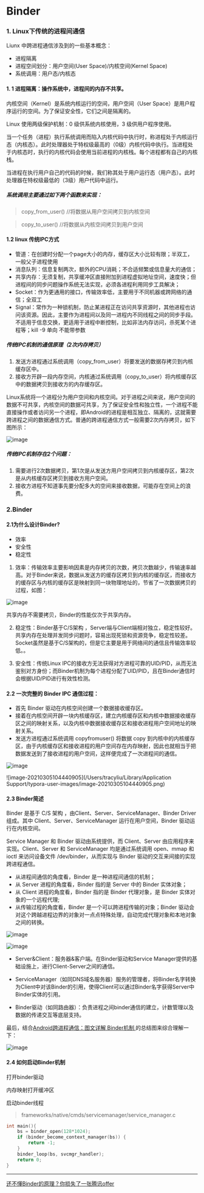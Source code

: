 
# Binder

### 1. Linux下传统的进程间通信

Liunx 中跨进程通信涉及到的一些基本概念：

- 进程隔离
- 进程空间划分：用户空间(User Space)/内核空间(Kernel Space)
- 系统调用：用户态/内核态

#### 1. 1 进程隔离：操作系统中，进程间的内存不共享。

内核空间（Kernel）是系统内核运行的空间，用户空间（User Space）是用户程序运行的空间。为了保证安全性，它们之间是隔离的。

Linux 使用两级保护机制：0 级供系统内核使用，3 级供用户程序使用。

当一个任务（进程）执行系统调用而陷入内核代码中执行时，称进程处于内核运行态（内核态）。此时处理器处于特权级最高的（0级）内核代码中执行。当进程处于内核态时，执行的内核代码会使用当前进程的内核栈。每个进程都有自己的内核栈。

当进程在执行用户自己的代码的时候，我们称其处于用户运行态（用户态）。此时处理器在特权级最低的（3级）用户代码中运行。

##### 系统调用主要通过如下两个函数来实现：
> copy_from_user() //将数据从用户空间拷贝到内核空间

> copy_to_user() //将数据从内核空间拷贝到用户空间

#### 1.2 linux 传统IPC方式

- 管道：在创建时分配一个page大小的内存，缓存区大小比较有限；半双工，一般父子进程使用
- 消息队列：信息复制两次，额外的CPU消耗；不合适频繁或信息量大的通信；
- 共享内存：无须复制，共享缓冲区直接附加到进程虚拟地址空间，速度快；但进程间的同步问题操作系统无法实现，必须各进程利用同步工具解决；
- Socket：作为更通用的接口，传输效率低，主要用于不同机器或跨网络的通信；全双工
- Signal：常作为一种锁机制，防止某进程正在访问共享资源时，其他进程也访问该资源。因此，主要作为进程间以及同一进程内不同线程之间的同步手段。 不适用于信息交换，更适用于进程中断控制，比如非法内存访问，杀死某个进程等；kill -9  单向 不能带参数

##### 传统IPC机制的通信原理（2次内存拷贝）
1. 发送方进程通过系统调用（copy_from_user）将要发送的数据存拷贝到内核缓存区中。
2. 接收方开辟一段内存空间，内核通过系统调用（copy_to_user）将内核缓存区中的数据拷贝到接收方的内存缓存区。

Linux系统将一个进程分为用户空间和内核空间。对于进程之间来说，用户空间的数据不可共享，内核空间的数据可共享，为了保证安全性和独立性，一个进程不能直接操作或者访问另一个进程，即Android的进程是相互独立、隔离的，这就需要跨进程之间的数据通信方式。普通的跨进程通信方式一般需要2次内存拷贝，如下图所示：

![image](https://user-gold-cdn.xitu.io/2019/3/8/1695c1ab41198d5c?imageslim)

##### 传统IPC机制存在2个问题：
1. 需要进行2次数据拷贝，第1次是从发送方用户空间拷贝到内核缓存区，第2次是从内核缓存区拷贝到接收方用户空间。
2. 接收方进程不知道事先要分配多大的空间来接收数据，可能存在空间上的浪费。



### 2.Binder

#### 2.1为什么设计Binder?

- 效率
- 安全性
- 稳定性

1. 效率：传输效率主要影响因素是内存拷贝的次数，拷贝次数越少，传输速率越高。对于Binder来说，数据从发送方的缓存区拷贝到内核的缓存区，而接收方的缓存区与内核的缓存区是映射到同一块物理地址的，节省了一次数据拷贝的过程，如图：

![image](https://user-gold-cdn.xitu.io/2019/3/8/1695c428e3c4a95a?imageView2/0/w/1280/h/960/format/webp/ignore-error/1)

共享内存不需要拷贝，Binder的性能仅次于共享内存。

2. 稳定性：Binder基于C/S架构 ，Server端与Client端相对独立，稳定性较好。共享内存在处理并发同步问题时，容易出现死锁和资源竞争，稳定性较差。Socket虽然是基于C/S架构的，但是它主要是用于网络间的通信且传输效率较低。。

3. 安全性：传统Linux IPC的接收方无法获得对方进程可靠的UID/PID，从而无法鉴别对方身份；而Binder机制为每个进程分配了UID/PID，且在Binder通信时会根据UID/PID进行有效性检测。

#### 2.2 一次完整的 Binder IPC 通信过程：

- 首先 Binder 驱动在内核空间创建一个数据接收缓存区。
- 接着在内核空间开辟一块内核缓存区，建立内核缓存区和内核中数据接收缓存区之间的映射关系，以及内核中数据接收缓存区和接收进程用户空间地址的映射关系。
- 发送方进程通过系统调用 copyfromuser() 将数据 copy 到内核中的内核缓存区，由于内核缓存区和接收进程的用户空间存在内存映射，因此也就相当于把数据发送到了接收进程的用户空间，这样便完成了一次进程间的通信。

![image](https://user-gold-cdn.xitu.io/2019/3/8/1695c1ab2efe8dc5?imageslim)

![image-20210305104440905](/Users/tracyliu/Library/Application Support/typora-user-images/image-20210305104440905.png)



#### 2.3 Binder简述

Binder 是基于 C/S 架构 ，由Client、Server、ServiceManager、Binder Driver组成。其中 Client、Server、ServiceManager 运行在用户空间，Binder 驱动运行在内核空间。

Service Manager 和 Binder 驱动由系统提供，而 Client、Server 由应用程序来实现。Client、Server 和 ServiceManager 均是通过系统调用 open、mmap 和 ioctl 来访问设备文件 /dev/binder，从而实现与 Binder 驱动的交互来间接的实现跨进程通信。

- 从进程间通信的角度看，Binder 是一种进程间通信的机制；
- 从 Server 进程的角度看，Binder 指的是 Server 中的 Binder 实体对象；
- 从 Client 进程的角度看，Binder 指的是 Binder 代理对象，是 Binder 实体对象的一个远程代理;
- 从传输过程的角度看，Binder 是一个可以跨进程传输的对象；Binder 驱动会对这个跨越进程边界的对象对一点点特殊处理，自动完成代理对象和本地对象之间的转换。



![image](https://upload-images.jianshu.io/upload_images/1167421-47242bbec5a36562.png?imageMogr2/auto-orient/strip|imageView2/2/w/1200/format/webp)





![image](https://user-gold-cdn.xitu.io/2019/3/8/1695c1ab50cf525f?imageslim)

- Server&Client：服务器&客户端。在Binder驱动和Service Manager提供的基础设施上，进行Client-Server之间的通信。

- ServiceManager（如同DNS域名服务器）服务的管理者，将Binder名字转换为Client中对该Binder的引用，使得Client可以通过Binder名字获得Server中Binder实体的引用。

- Binder驱动（如同路由器）：负责进程之间binder通信的建立，计数管理以及数据的传递交互等底层支持。

  

最后，结合[Android跨进程通信：图文详解 Binder机制 ](https://blog.csdn.net/carson_ho/article/details/73560642)的总结图来综合理解一下：

![image](https://user-gold-cdn.xitu.io/2019/3/8/1695c1ab5abdf775?imageslim)

#### 2.4 如何启动Binder机制

打开binder驱动

内存映射打开缓冲区

启动binder线程 

> frameworks/native/cmds/servicemanager/service_manager.c

```c
int main(){
    bs = binder_open(128*1024);  
    if (binder_become_context_manager(bs)) {
        return -1;
    }
    binder_loop(bs, svcmgr_handler);
    return 0;
}
```










---

[还不懂Binder的原理？你损失了一张腾讯offer](https://pic4.zhimg.com/80/v2-8ae42caab9639f73f018e38f41c28a0b_hd.jpg)
